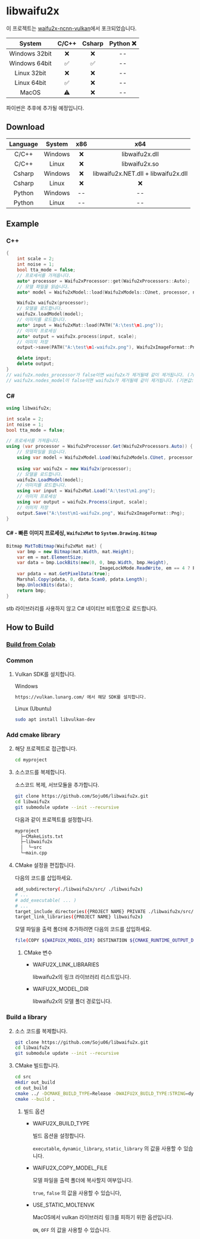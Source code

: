 # libwaifu2x
이 프로젝트는 [waifu2x-ncnn-vulkan](https://github.com/nihui/waifu2x-ncnn-vulkan)에서 포크되었습니다.

|    System     | C/C++ | Csharp | Python ❌ |
| :-----------: | :---: | :----: | :------: |
| Windows 32bit |   ❌   |   ❌    |    --    |
| Windows 64bit |   ✅   |   ✅    |    --    |
|  Linux 32bit  |   ❌   |   ❌    |    --    |
|  Linux 64bit  |   ✅   |   ❌    |    --    |
|     MacOS     |   ⚠️   |   ❌    |    --    |

파이썬은 추후에 추가될 예정입니다.

## Download
| Language | System  | x86  |                 x64                 |
| :------: | :-----: | :--: | :---------------------------------: |
|  C/C++   | Windows |  ❌   |           libwaifu2x.dll            |
|  C/C++   |  Linux  |  ❌   |            libwaifu2x.so            |
|  Csharp  | Windows |  ❌   | libwaifu2x.NET.dll + libwaifu2x.dll |
|  Csharp  |  Linux  |  ❌   |                  ❌                  |
|  Python  | Windows |  --  |                 --                  |
|  Python  |  Linux  |  --  |                 --                  |



## Example

### C++

```cpp
{
    int scale = 2;
    int noise = 1;
    bool tta_mode = false;
    // 프로세서를 가져옵니다.
    auto* processor = Waifu2xProcessor::get(Waifu2xProcessors::Auto);
    // 모델 파일을 읽습니다.
    auto* model = Waifu2xModel::load(Waifu2xModels::CUnet, processor, noise, scale, tta_mode);\

    Waifu2x waifu2x(processor);
    // 모델을 로드합니다.
    waifu2x.loadModel(model);
    // 이미지를 로드합니다.
    auto* input = Waifu2xMat::load(PATH("A:\test\m1.png"));
    // 이미지 프로세싱
    auto* output = waifu2x.process(input, scale);
    // 이미지 저장
    output->save(PATH("A:\test\m1-waifu2x.png"), Waifu2xImageFormat::Png);

    delete input;
    delete output;
}
// waifu2x.nodes_processor가 false이면 waifu2x가 제거될때 같이 제거됩니다. (기본값: false)
// waifu2x.nodes_model이 false이면 waifu2x가 제거될때 같이 제거됩니다. (기본값: false)
```



### C#

```c#
using libwaifu2x;

int scale = 2;
int noise = 1;
bool tta_mode = false;

// 프로세서를 가져옵니다.
using (var processor = Waifu2xProcessor.Get(Waifu2xProcessors.Auto)) {
    // 모델파일을 읽습니다.
    using var model = Waifu2xModel.Load(Waifu2xModels.CUnet, processor, noise, scale, tta_mode);
    
    using var waifu2x = new Waifu2x(processor);
    // 모델을 로드합니다.
    waifu2x.LoadModel(model);
    // 이미지를 로드합니다.
    using var input = Waifu2xMat.Load("A:\test\m1.png");
    // 이미지 프로세싱
    using var output = waifu2x.Process(input, scale);
    // 이미지 저장
    output.Save("A:\test\m1-waifu2x.png", Waifu2xImageFormat::Png);
}
```



#### C# - 빠른 이미지 프로세싱, ``Waifu2xMat`` to ``System.Drawing.Bitmap``

```c#
Bitmap MatToBitmap(Waifu2xMat mat) {
    var bmp = new Bitmap(mat.Width, mat.Height);
    var em = mat.ElementSize;
    var data = bmp.LockBits(new(0, 0, bmp.Width, bmp.Height), 
                                   ImageLockMode.ReadWrite, em == 4 ? PixelFormat.Format32bppArgb : PixelFormat.Format24bppRgb);
    var pdata = mat.GetPixelData(true);
    Marshal.Copy(pdata, 0, data.Scan0, pdata.Length);
    bmp.UnlockBits(data);
    return bmp;
}
```

stb 라이브러리를 사용하지 않고 C# 네이티브 비트맵으로 로드합니다.



## How to Build

<a href="https://colab.research.google.com/drive/18C_V_OW0d6IpUbrheTClL2HKYhhEdx7f?usp=sharing"><h3>Build from Colab</h3></a>

### Common

1. Vulkan SDK를 설치합니다.

   Windows

   ```sh
   https://vulkan.lunarg.com/ 에서 해당 SDK를 설치합니다.
   ```

   Linux (Ubuntu)

   ```sh
   sudo apt install libvulkan-dev
   ```

### Add cmake library

2. 해당 프로젝트로 접근합니다.

   ```sh
   cd myproject
   ```

   

3. 소스코드를 복제합니다.

   소스코드 복제, 서브모듈을 추가합니다.

   ```sh
   git clone https://github.com/Soju06/libwaifu2x.git
   cd libwaifu2x
   git submodule update --init --recursive
   ```

   

   다음과 같이 프로젝트를 설정합니다.

   ```sh
   myproject
     ├─CMakeLists.txt
     ├─libwaifu2x
     │  └─src
     └─main.cpp
   ```

   

4. CMake 설정을 편집합니다.

   다음의 코드를 삽입하세요.

   ```sh
   add_subdirectory(./libwaifu2x/src/ ./libwaifu2x)
   # ...
   # add_executable( ... )
   # ...
   target_include_directories({PROJECT NAME} PRIVATE ./libwaifu2x/src/)
   target_link_libraries({PROJECT NAME} libwaifu2x)
   ```

   

   모델 파일을 출력 폴더에 추가하려면 다음의 코드를 삽입하세요.

   ```sh
   file(COPY ${WAIFU2X_MODEL_DIR} DESTINATION ${CMAKE_RUNTIME_OUTPUT_DIRECTORY})
   ```

   

   1. CMake 변수

      - WAIFU2X_LINK_LIBRARIES

        libwaifu2x의 링크 라이브러리 리스트입니다.

      - WAIFU2X_MODEL_DIR

        libwaifu2x의 모델 폴더 경로입니다.

        

###  Build a library

2. 소스 코드를 복제합니다.

   ```sh
   git clone https://github.com/Soju06/libwaifu2x.git
   cd libwaifu2x
   git submodule update --init --recursive
   ```

   

3. CMake 빌드합니다.

   ```sh
   cd src
   mkdir out_build
   cd out_build
   cmake ../ -DCMAKE_BUILD_TYPE=Release -DWAIFU2X_BUILD_TYPE:STRING=dynamic_library
   cmake --build .
   ```

   

   1. 빌드 옵션

      - WAIFU2X_BUILD_TYPE

        빌드 옵션을 설정합니다.

        ``executable``, ``dynamic_library``, ``static_library`` 의 값을 사용할 수 있습니다.

      - WAIFU2X_COPY_MODEL_FILE

        모델 파일을 출력 폴더에 복사할지 여부입니다.

        ``true``, ``false`` 의 값을 사용할 수 있습니다,

      - USE_STATIC_MOLTENVK

        MacOS에서 vulkan 라이브러리 링크를 피하기 위한 옵션입니다.

        ``ON``, ``OFF`` 의 값을 사용할 수 있습니다.

        
